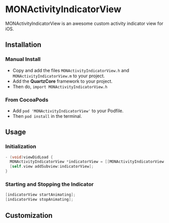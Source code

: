 # MONActivityIndicatorView

MONActivityIndicatorView is an awesome custom activity indicator view for iOS.

## Installation

### Manual Install
* Copy and add the files `MONActivityIndicatorView.h` and `MONActivityIndicatorView.m` to your project.
* Add the **QuartzCore** framework to your project.
* Then do, `import MONActivityIndicatorView.h`

### From CocoaPods
* Add `pod 'MONActivityIndicatorView'` to your Podfile.
* Then `pod install` in the terminal.

## Usage

### Initialization
``` objective-c
- (void)viewDidLoad {
  MONActivityIndicatorView *indicatorView = [[MONActivityIndicatorView alloc] init];
  [self.view addSubview:indicatorView];
}
```

### Starting and Stopping the Indicator
``` objective-c
[indicatorView startAnimating];
[indicatorView stopAnimating];
```


## Customization



